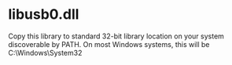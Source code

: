 # libusb0.dll

Copy this library to standard 32-bit library location on your system discoverable by PATH.
On most Windows systems, this will be C:\Windows\System32
